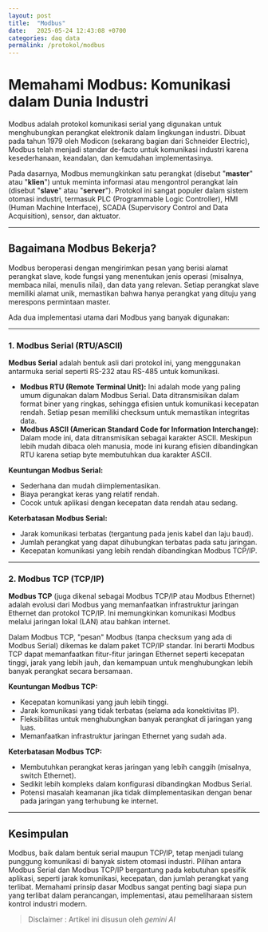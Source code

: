 ```yaml
---
layout: post
title:  "Modbus"
date:   2025-05-24 12:43:08 +0700
categories: daq data
permalink: /protokol/modbus
---
```

# Memahami Modbus: Komunikasi dalam Dunia Industri

Modbus adalah protokol komunikasi serial yang digunakan untuk menghubungkan perangkat elektronik dalam lingkungan industri. Dibuat pada tahun 1979 oleh Modicon (sekarang bagian dari Schneider Electric), Modbus telah menjadi standar de-facto untuk komunikasi industri karena kesederhanaan, keandalan, dan kemudahan implementasinya.

Pada dasarnya, Modbus memungkinkan satu perangkat (disebut "**master**" atau "**klien**") untuk meminta informasi atau mengontrol perangkat lain (disebut "**slave**" atau "**server**"). Protokol ini sangat populer dalam sistem otomasi industri, termasuk PLC (Programmable Logic Controller), HMI (Human Machine Interface), SCADA (Supervisory Control and Data Acquisition), sensor, dan aktuator.

---

## Bagaimana Modbus Bekerja?

Modbus beroperasi dengan mengirimkan pesan yang berisi alamat perangkat slave, kode fungsi yang menentukan jenis operasi (misalnya, membaca nilai, menulis nilai), dan data yang relevan. Setiap perangkat slave memiliki alamat unik, memastikan bahwa hanya perangkat yang dituju yang merespons permintaan master.

Ada dua implementasi utama dari Modbus yang banyak digunakan:

---

### 1. Modbus Serial (RTU/ASCII)

**Modbus Serial** adalah bentuk asli dari protokol ini, yang menggunakan antarmuka serial seperti RS-232 atau RS-485 untuk komunikasi.

* **Modbus RTU (Remote Terminal Unit):** Ini adalah mode yang paling umum digunakan dalam Modbus Serial. Data ditransmisikan dalam format biner yang ringkas, sehingga efisien untuk komunikasi kecepatan rendah. Setiap pesan memiliki checksum untuk memastikan integritas data.
* **Modbus ASCII (American Standard Code for Information Interchange):** Dalam mode ini, data ditransmisikan sebagai karakter ASCII. Meskipun lebih mudah dibaca oleh manusia, mode ini kurang efisien dibandingkan RTU karena setiap byte membutuhkan dua karakter ASCII.

**Keuntungan Modbus Serial:**
* Sederhana dan mudah diimplementasikan.
* Biaya perangkat keras yang relatif rendah.
* Cocok untuk aplikasi dengan kecepatan data rendah atau sedang.

**Keterbatasan Modbus Serial:**
* Jarak komunikasi terbatas (tergantung pada jenis kabel dan laju baud).
* Jumlah perangkat yang dapat dihubungkan terbatas pada satu jaringan.
* Kecepatan komunikasi yang lebih rendah dibandingkan Modbus TCP/IP.

---

### 2. Modbus TCP (TCP/IP)

**Modbus TCP** (juga dikenal sebagai Modbus TCP/IP atau Modbus Ethernet) adalah evolusi dari Modbus yang memanfaatkan infrastruktur jaringan Ethernet dan protokol TCP/IP. Ini memungkinkan komunikasi Modbus melalui jaringan lokal (LAN) atau bahkan internet.

Dalam Modbus TCP, "pesan" Modbus (tanpa checksum yang ada di Modbus Serial) dikemas ke dalam paket TCP/IP standar. Ini berarti Modbus TCP dapat memanfaatkan fitur-fitur jaringan Ethernet seperti kecepatan tinggi, jarak yang lebih jauh, dan kemampuan untuk menghubungkan lebih banyak perangkat secara bersamaan.

**Keuntungan Modbus TCP:**
* Kecepatan komunikasi yang jauh lebih tinggi.
* Jarak komunikasi yang tidak terbatas (selama ada konektivitas IP).
* Fleksibilitas untuk menghubungkan banyak perangkat di jaringan yang luas.
* Memanfaatkan infrastruktur jaringan Ethernet yang sudah ada.

**Keterbatasan Modbus TCP:**
* Membutuhkan perangkat keras jaringan yang lebih canggih (misalnya, switch Ethernet).
* Sedikit lebih kompleks dalam konfigurasi dibandingkan Modbus Serial.
* Potensi masalah keamanan jika tidak diimplementasikan dengan benar pada jaringan yang terhubung ke internet.

---

## Kesimpulan

Modbus, baik dalam bentuk serial maupun TCP/IP, tetap menjadi tulang punggung komunikasi di banyak sistem otomasi industri. Pilihan antara Modbus Serial dan Modbus TCP/IP bergantung pada kebutuhan spesifik aplikasi, seperti jarak komunikasi, kecepatan, dan jumlah perangkat yang terlibat. Memahami prinsip dasar Modbus sangat penting bagi siapa pun yang terlibat dalam perancangan, implementasi, atau pemeliharaan sistem kontrol industri modern.

> Disclaimer : Artikel ini disusun oleh *gemini AI*
